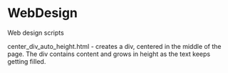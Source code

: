 WebDesign
=========

Web design scripts

center_div_auto_height.html - creates a div, centered in the middle of the page. The div contains content and grows in height as the text keeps getting filled.
